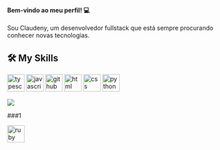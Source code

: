#### Bem-vindo ao meu perfil! :computer:
Sou Claudeny, um desenvolvedor fullstack que está sempre procurando conhecer novas tecnologias.
## 🛠 My Skills
<img src="https://cdn.icon-icons.com/icons2/2107/PNG/512/file_type_typescript_official_icon_130107.png" alt="typescript" width="40" height="40" style="max-width:100%;"></img>
<img src="https://cdn.icon-icons.com/icons2/2108/PNG/512/javascript_icon_130900.png" alt="javascript" width="40" height="40" style="max-width:100%;"></img>
<img src="https://cdn.icon-icons.com/icons2/936/PNG/512/github-logo_icon-icons.com_73546.png" alt="github" width="40" height="40" style="max-width:100%;"></img>
<img src="https://cdn.icon-icons.com/icons2/2415/PNG/512/html_original_wordmark_logo_icon_146478.png" alt="html" width="40" height="40" style="max-width:100%;"></img>
<img src="https://cdn.icon-icons.com/icons2/2107/PNG/512/file_type_css_icon_130661.png" alt="css" width="40" height="40" style="max-width:100%;"></img>
<img src="https://cdn.icon-icons.com/icons2/112/PNG/512/python_18894.png" alt="python" width="40" height="40" style="max-width:100%;"></img>

<img src= https://static.wixstatic.com/media/01151f_46f79bda561542528507d736fc34b970~mv2.gif></img>

###1

<img src="https://cdn.icon-icons.com/icons2/2107/PNG/512/file_type_ruby_icon_146578.png" alt="ruby" width="40" height="40" style="max-width:100%;"></img>
